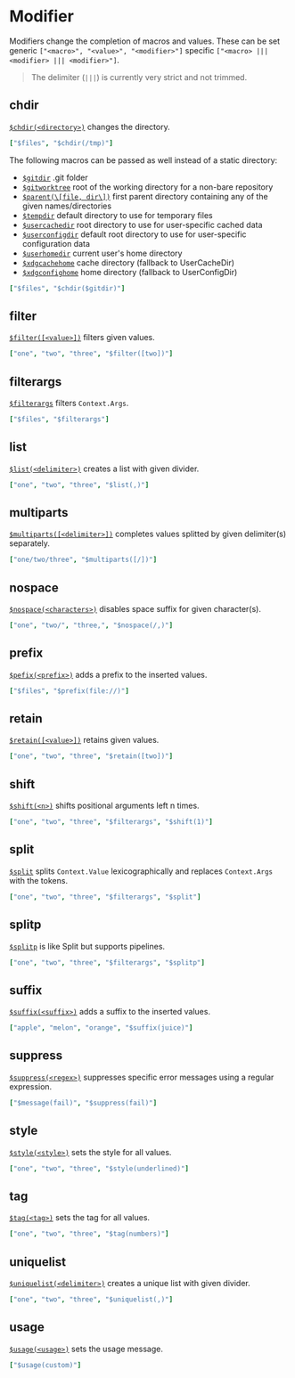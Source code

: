 # Modifier

Modifiers change the completion of macros and values.
These can be set generic `["<macro>", "<value>", "<modifier>"]` specific `["<macro> ||| <modifier> ||| <modifier>"]`.

> The delimiter (` ||| `) is currently very strict and not trimmed.

## chdir

[`$chdir(<directory>)`](https://rsteube.github.io/carapace/carapace/action/chdir.html) changes the directory.

```yaml
["$files", "$chdir(/tmp)"]
```

The following macros can be passed as well instead of a static directory:

- [`$gitdir`] .git folder
- [`$gitworktree`] root of the working directory for a non-bare repository
- [`$parent(\[file, dir\])`] first parent directory containing any of the given names/directories
- [`$tempdir`] default directory to use for temporary files
- [`$usercachedir`] root directory to use for user-specific cached data
- [`$userconfigdir`] default root directory to use for user-specific configuration data
- [`$userhomedir`] current user's home directory
- [`$xdgcachehome`] cache directory (fallback to UserCacheDir)
- [`$xdgconfighome`] home directory (fallback to UserConfigDir)

```yaml
["$files", "$chdir($gitdir)"]
```

## filter

[`$filter([<value>])`](https://rsteube.github.io/carapace/carapace/action/filter.html) filters given values.

```yaml
["one", "two", "three", "$filter([two])"]
```

## filterargs

[`$filterargs`](https://rsteube.github.io/carapace/carapace/action/filterArgs.html) filters `Context.Args`.

```yaml
["$files", "$filterargs"]
```

## list

[`$list(<delimiter>)`](https://rsteube.github.io/carapace/carapace/action/list.html) creates a list with given divider.

```yaml
["one", "two", "three", "$list(,)"]
```

## multiparts

[`$multiparts([<delimiter>])`](https://rsteube.github.io/carapace/carapace/action/multiParts.html) completes values splitted by given delimiter(s) separately.

```yaml
["one/two/three", "$multiparts([/])"]
```

## nospace

[`$nospace(<characters>)`](https://rsteube.github.io/carapace/carapace/action/noSpace.html) disables space suffix for given character(s).

```yaml
["one", "two/", "three,", "$nospace(/,)"]
```

## prefix

[`$pefix(<prefix>)`](https://rsteube.github.io/carapace/carapace/action/prefix.html) adds a prefix to the inserted values.

```yaml
["$files", "$prefix(file://)"]
```

## retain

[`$retain([<value>])`](https://rsteube.github.io/carapace/carapace/action/retain.html) retains given values.

```yaml
["one", "two", "three", "$retain([two])"]
```

## shift

[`$shift(<n>)`](https://rsteube.github.io/carapace/carapace/action/shift.html) shifts positional arguments left n times.

```yaml
["one", "two", "three", "$filterargs", "$shift(1)"]
```

## split

[`$split`](https://rsteube.github.io/carapace/carapace/action/split.html) splits `Context.Value` lexicographically and replaces `Context.Args` with the tokens.

```yaml
["one", "two", "three", "$filterargs", "$split"]
```

## splitp

[`$splitp`](https://rsteube.github.io/carapace/carapace/action/splitP.html) is like Split but supports pipelines.

```yaml
["one", "two", "three", "$filterargs", "$splitp"]
```

## suffix

[`$suffix(<suffix>)`](https://rsteube.github.io/carapace/carapace/action/suffix.html) adds a suffix to the inserted values.

```yaml
["apple", "melon", "orange", "$suffix(juice)"]
```

## suppress

[`$suppress(<regex>)`](https://rsteube.github.io/carapace/carapace/action/suppress.html) suppresses specific error messages using a regular expression.
```yaml
["$message(fail)", "$suppress(fail)"]
```

## style

[`$style(<style>)`](https://rsteube.github.io/carapace/carapace/action/style.html) sets the style for all values.

```yaml
["one", "two", "three", "$style(underlined)"]
```

## tag

[`$tag(<tag>)`](https://rsteube.github.io/carapace/carapace/action/tag.html) sets the tag for all values.

```yaml
["one", "two", "three", "$tag(numbers)"]
```

## uniquelist

[`$uniquelist(<delimiter>)`](https://rsteube.github.io/carapace/carapace/action/uniqueList.html) creates a unique list with given divider.

```yaml
["one", "two", "three", "$uniquelist(,)"]
```

## usage

[`$usage(<usage>)`](https://rsteube.github.io/carapace/carapace/action/usage.html) sets the usage message.

```yaml
["$usage(custom)"]
```


[`$gitdir`]:https://pkg.go.dev/github.com/rsteube/carapace/pkg/traverse#GitDir
[`$gitworktree`]:https://pkg.go.dev/github.com/rsteube/carapace/pkg/traverse#GitWorkTree
[`$parent(\[file, dir\])`]:https://pkg.go.dev/github.com/rsteube/carapace/pkg/traverse#Parent
[`$tempdir`]:https://pkg.go.dev/github.com/rsteube/carapace/pkg/traverse#TempDir
[`$usercachedir`]:https://pkg.go.dev/github.com/rsteube/carapace/pkg/traverse#UserCacheDir
[`$userconfigdir`]:https://pkg.go.dev/github.com/rsteube/carapace/pkg/traverse#UserConfigDir
[`$userhomedir`]:https://pkg.go.dev/github.com/rsteube/carapace/pkg/traverse#UserHomeDir
[`$xdgcachehome`]:https://pkg.go.dev/github.com/rsteube/carapace/pkg/traverse#XdgCacheHome
[`$xdgconfighome`]:https://pkg.go.dev/github.com/rsteube/carapace/pkg/traverse#XdgConfigHome